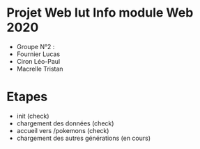 # Projet Web Iut Info module Web 2020

- Groupe N°2 :
- Fournier Lucas
- Ciron Léo-Paul
- Macrelle Tristan

# Etapes

- init (check)
- chargement des données (check)
- accueil vers /pokemons (check)
- chargement des autres générations (en cours)
